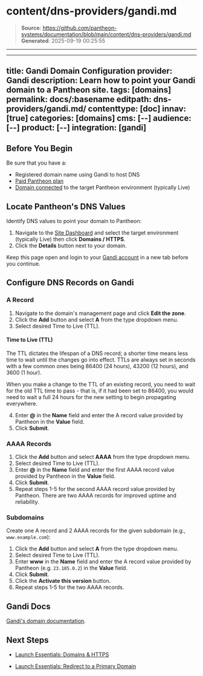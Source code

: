 # content/dns-providers/gandi.md

> **Source**: https://github.com/pantheon-systems/documentation/blob/main/content/dns-providers/gandi.md
> **Generated**: 2025-09-19 00:25:55

---

---
title: Gandi Domain Configuration
provider: Gandi
description: Learn how to point your Gandi domain to a Pantheon site.
tags: [domains]
permalink: docs/:basename
editpath: dns-providers/gandi.md/
contenttype: [doc]
innav: [true]
categories: [domains]
cms: [--]
audience: [--]
product: [--]
integration: [gandi]
---
## Before You Begin
Be sure that you have a:


- Registered domain name using Gandi to host DNS
- [Paid Pantheon plan](/guides/launch/plans)
- [Domain connected](/guides/launch/domains) to the target Pantheon environment (typically Live)

## Locate Pantheon's DNS Values
Identify DNS values to point your domain to Pantheon:

1. Navigate to the [Site Dashboard](/guides/account-mgmt/workspace-sites-teams/sites#site-dashboard) and select the target environment (typically <Icon icon="wavePulse" /> Live) then click **<Icon icon="global" /> Domains / HTTPS**.
2. Click the **Details** button next to your domain.

Keep this page open and login to your [Gandi account](https://id.gandi.net/en/login) in a new tab before you continue.

## Configure DNS Records on Gandi

### A Record
1. Navigate to the domain's management page and click **Edit the zone**.
2. Click the **Add** button and select **A** from the type dropdown menu.
3. Select desired Time to Live (TTL).

  <Accordion title="Learn More" id="ttl" icon="info-sign">

  #### Time to Live (TTL)

  The TTL dictates the lifespan of a DNS record; a shorter time means less time to wait until the changes go into effect. TTLs are always set in seconds with a few common ones being 86400 (24 hours),  43200 (12 hours), and 3600 (1 hour).

  When you make a change to the TTL of an existing record, you need to wait for the old TTL time to pass - that is, if it had been set to 86400, you would need to wait a full 24 hours for the new setting to begin propagating everywhere.

  </Accordion>

4. Enter **@** in the **Name** field and enter the A record value provided by Pantheon in the **Value** field.
6. Click **Submit**.

### AAAA Records
1. Click the **Add** button and select **AAAA** from the type dropdown menu.
2. Select desired Time to Live (TTL).
3. Enter **@** in the **Name** field and enter the first AAAA record value provided by Pantheon in the **Value** field.
4. Click **Submit**.
5. Repeat steps 1-5 for the second AAAA record value provided by Pantheon. There are two AAAA records for improved uptime and reliability.

### Subdomains
Create one A record and 2 AAAA records for the given subdomain (e.g., `www.example.com`):

1. Click the **Add** button and select **A** from the type dropdown menu.
2. Select desired Time to Live (TTL).
3. Enter **www** in the **Name** field and enter the A record value provided by Pantheon (e.g. `23.185.0.2`) in the **Value** field.
4. Click **Submit**.
5. Click the **Activate this version** button.
6. Repeat steps 1-5 for the two AAAA records.


## Gandi Docs

[Gandi's domain documentation](https://docs.gandi.net/en/domain_names/).

## Next Steps

* [Launch Essentials: Domains & HTTPS](/guides/launch/domains)

* [Launch Essentials: Redirect to a Primary Domain](/guides/launch/redirects)
